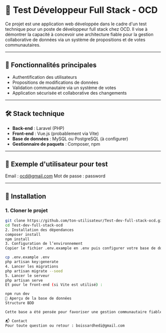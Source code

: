 
# 🧠 Test Développeur Full Stack - OCD

Ce projet est une application web développée dans le cadre d'un test technique pour un poste de développeur full stack chez OCD. Il vise à démontrer la capacité à concevoir une architecture fiable pour la gestion collaborative de données via un système de propositions et de votes communautaires.

---

## 🚀 Fonctionnalités principales

- Authentification des utilisateurs
- Propositions de modifications de données
- Validation communautaire via un système de votes
- Application sécurisée et collaborative des changements

---

## 🛠️ Stack technique

- **Back-end** : Laravel (PHP)
- **Front-end** : Vue.js (probablement via Vite)
- **Base de données** : MySQL ou PostgreSQL (à configurer)
- **Gestionnaire de paquets** : Composer, npm

---

## 🧪 Exemple d'utilisateur pour test

Email : ocd@gmail.com
Mot de passe : password


---

## 🧰 Installation

### 1. Cloner le projet

```bash
git clone https://github.com/ton-utilisateur/Test-dev-full-stack-ocd.git
cd Test-dev-full-stack-ocd
2. Installation des dépendances
composer install
npm install
3. Configuration de l’environnement
Copier le fichier .env.example en .env puis configurer votre base de données et autres variables :

cp .env.example .env
php artisan key:generate
4. Lancer les migrations
php artisan migrate --seed
5. Lancer le serveur
php artisan serve
Et pour le front-end (si Vite est utilisé) :

npm run dev
🧱 Aperçu de la base de données
Structure BDD

Cette base a été pensée pour favoriser une gestion communautaire fiable des modifications, en assurant traçabilité et validation collective.

📬 Contact
Pour toute question ou retour : boissardhedi@gmail.com
